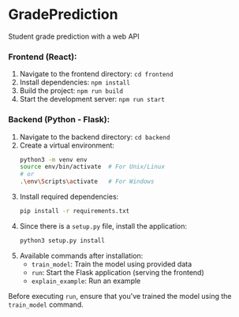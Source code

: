 # GradePrediction
Student grade prediction with a web API

### Frontend (React):

1. Navigate to the frontend directory: `cd frontend`
2. Install dependencies: `npm install`
3. Build the project: `npm run build`
4. Start the development server: `npm run start`

### Backend (Python - Flask):

1. Navigate to the backend directory: `cd backend`
2. Create a virtual environment:
    ```bash
    python3 -m venv env
    source env/bin/activate  # For Unix/Linux
    # or
    .\env\Scripts\activate   # For Windows
    ```
3. Install required dependencies:
    ```bash
    pip install -r requirements.txt
    ```
4. Since there is a `setup.py` file, install the application:
    ```bash
    python3 setup.py install
    ```
5. Available commands after installation:
    - `train_model`: Train the model using provided data
    - `run`: Start the Flask application (serving the frontend)
    - `explain_example`: Run an example


Before executing `run`, ensure that you've trained the model using the `train_model` command.
